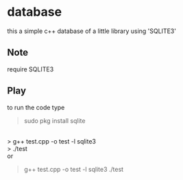 # database
this a simple c++ database of a little library using 'SQLITE3'
## Note
require SQLITE3
## Play
to run the code type 
> sudo pkg install sqlite
</br>
> g++ test.cpp -o test -l sqlite3
</br>
> ./test
</br>
or
</br>

> g++ test.cpp -o test -l sqlite3
> ./test
